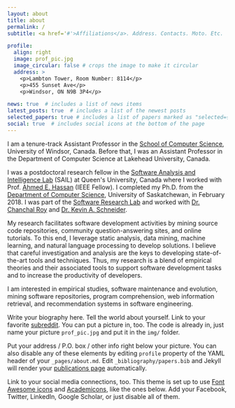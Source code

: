 ```yaml
---
layout: about
title: about
permalink: /
subtitle: <a href='#'>Affiliations</a>. Address. Contacts. Moto. Etc.

profile:
  align: right
  image: prof_pic.jpg
  image_circular: false # crops the image to make it circular
  address: >
    <p>Lambton Tower, Room Number: 8114</p>
    <p>455 Sunset Ave</p>
    <p>Windsor, ON N9B 3P4</p>

news: true  # includes a list of news items
latest_posts: true  # includes a list of the newest posts
selected_papers: true # includes a list of papers marked as "selected={true}"
social: true  # includes social icons at the bottom of the page
---
```


I am a tenure-track Assistant Professor in the [School of Computer Science](https://www.uwindsor.ca/science/computerscience/), University of Windsor, Canada. Before that, I was an Assistant Professor in the Department of Computer Science at Lakehead University, Canada.

I was a postdoctoral research fellow in the [Software Analysis and Intelligence Lab](http://sail.cs.queensu.ca) (SAIL) at Queen's University, Canada where I worked with Prof. [Ahmed E. Hassan](https://research.cs.queensu.ca/home/ahmed/home) (IEEE Fellow). I completed my Ph.D. from the [Department of Computer Science](http://www.cs.usask.ca/), University of Saskatchewan, in February 2018. I was part of the [Software Research Lab](http://www.cs.usask.ca/research/research_groups/selab/) and worked with [Dr. Chanchal Roy](http://www.cs.usask.ca/~croy/) and [Dr. Kevin A. Schneider](http://www.cs.usask.ca/grads/kas/Welcome.html).

My research facilitates software development activities by mining source code repositories, community question-answering sites, and online tutorials. To this end, I leverage static analysis, data mining, machine learning, and natural language processing to develop solutions. I believe that careful investigation and analysis are the keys to developing state-of-the-art tools and techniques. Thus, my research is a blend of empirical theories and their associated tools to support software development tasks and to increase the productivity of developers.

I am interested in empirical studies, software maintenance and evolution, mining software repositories, program comprehension, web information retrieval, and recommendation systems in software engineering.

Write your biography here. Tell the world about yourself. Link to your favorite [subreddit](http://reddit.com). You can put a picture in, too. The code is already in, just name your picture `prof_pic.jpg` and put it in the `img/` folder.

Put your address / P.O. box / other info right below your picture. You can also disable any of these elements by editing `profile` property of the YAML header of your `_pages/about.md`. Edit `_bibliography/papers.bib` and Jekyll will render your [publications page](/al-folio/publications/) automatically.

Link to your social media connections, too. This theme is set up to use [Font Awesome icons](http://fortawesome.github.io/Font-Awesome/) and [Academicons](https://jpswalsh.github.io/academicons/), like the ones below. Add your Facebook, Twitter, LinkedIn, Google Scholar, or just disable all of them.
